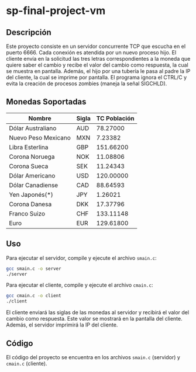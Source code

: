 # sp-final-project-vm

## Descripción

Este proyecto consiste en un servidor concurrente TCP que escucha en el puerto 6666. Cada conexión es atendida por un nuevo proceso hijo. El cliente envía en la solicitud las tres letras correspondientes a la moneda que quiere saber el cambio y recibe el valor del cambio como respuesta, la cual se muestra en pantalla. Además, el hijo por una tubería le pasa al padre la IP del cliente, la cual se imprime por pantalla. El programa ignora el CTRL/C y evita la creación de procesos zombies (maneja la señal SIGCHLD).

## Monedas Soportadas

| Nombre | Sigla | TC Población |
| ------ | ----- | ------------ |
| Dólar Australiano | AUD | 78.27000 |
| Nuevo Peso Mexicano | MXN | 7.23382 |
| Libra Esterlina | GBP | 151.66200 |
| Corona Noruega | NOK | 11.08806 |
| Corona Sueca | SEK | 11.24343 |
| Dólar Americano | USD | 120.00000 |
| Dólar Canadiense | CAD | 88.64593 |
| Yen Japonés(*) | JPY | 1.26021 |
| Corona Danesa | DKK | 17.37796 |
| Franco Suizo | CHF | 133.11148 |
| Euro | EUR | 129.61800 |

## Uso

Para ejecutar el servidor, compile y ejecute el archivo `smain.c`:

```bash
gcc smain.c -o server
./server
```

Para ejecutar el cliente, compile y ejecute el archivo `cmain.c`:

```bash
gcc cmain.c -o client
./client
```

El cliente enviará las siglas de las monedas al servidor y recibirá el valor del cambio como respuesta. Este valor se mostrará en la pantalla del cliente. Además, el servidor imprimirá la IP del cliente.

## Código

El código del proyecto se encuentra en los archivos `smain.c` (servidor) y `cmain.c` (cliente).